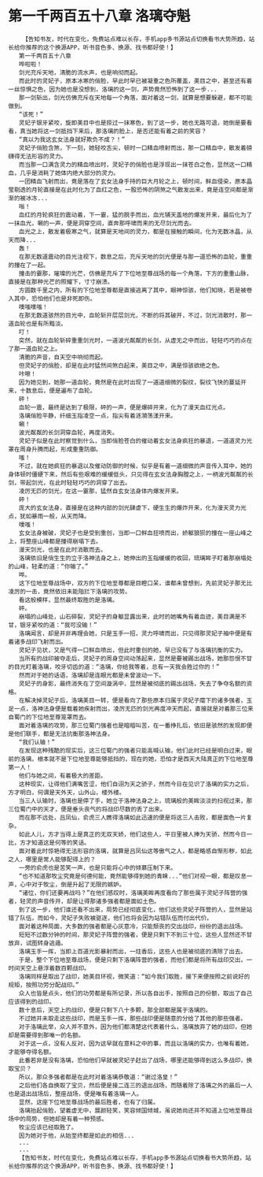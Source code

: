 # 第一千两百五十八章 洛璃夺魁
        【告知书友，时代在变化，免费站点难以长存，手机app多书源站点切换看书大势所趋，站长给你推荐的这个换源APP，听书音色多、换源、找书都好使！】
       第一千两百五十八章
       哗啦啦！
       剑光充斥天地，清脆的流水声，也是响彻而起。
       而此时的灵妃子，原本冰寒的俏脸，早此时早已被凝重之色所覆盖，美目之中，甚至还有着一丝惊惧之色，因为她也是没想到，洛璃的这一剑，声势竟然恐怖到了这一步...
       那一剑斩出，剑光仿佛充斥在天地每一个角落，面对着这一剑，就算是想要躲避，都不可能做到。
       “该死！”
       灵妃子银牙紧咬，旋即美目中也是掠过一抹寒色，到了这一步，她也无路可退，她倒是要看看，真当她将这一剑抵挡下来后，那洛璃的脸上，是否还能有着之前的笑容？
       “真以为我这玄女法身就好欺负不成？！”
       灵妃子俏脸含煞，下一刻，她轻咬舌尖，顿时一口精血喷射而出，那一口精血中，散发着磅礴得无法形容的灵力。
       而当那一口满含灵力的精血喷出时，灵妃子的俏脸也是浮现出一抹苍白之色，显然这一口精血，几乎是消耗了她体内绝大部分的灵力。
       一团精血飞射而出，竟是落在了玄女法身手持的巨大月轮之上，顿时间，鲜血侵染，原本晶莹剔透的月轮直接是在此时化为了血红之色，一股恐怖的阴煞之气散发出来，竟是连空间都是渐渐的被冰冻...
       嗡！
       血红的月轮疯狂的震动着，下一霎，猛的脱手而出，血光铺天盖地的爆发开来，最后化为了一抹血光，唰的一声，便是洞穿空间，直奔那呼啸而来的无尽剑光而去。
       血光之上，散发着极寒之气，就算是天地间的灵力，都是在接触的瞬间，化为无数冰晶，从天而降...
       轰！
       在那无数道震动的目光注视下，数息之后，充斥天地的剑光便是与那一道恐怖的血轮，重重的撞在了一起。
       撞击的霎那，璀璨的光芒，仿佛是充斥了下位地至尊战场的每一个角落，下方的重重山脉，直接是在那种光芒的照耀下，寸寸崩溃。
       方圆数千里之内，所有的下位地至尊都是直接逃离了其中，眼神惊骇，他们知晓，若是被卷入其中，恐怕他们也是非死即伤。
       噗嗤噗嗤！
       在那无数道骇然的目光中，血轮斩开层层剑光，不断的将其破开，不过，剑光消散时，那一道血轮也是有所黯淡。
       叮！
       突然，就在血轮斩碎重重剑光时，一道波光粼粼的长剑，从虚无之中而出，轻轻巧巧的点在了那一道血轮之上。
       清脆的声音，自天空中响彻而起。
       但灵妃子的俏脸，却是在此时猛然间煞白起来，美目之中，满是惊骇欲绝之色。
       咔嚓！
       因为她见到，她那一道血轮，竟然是在此时出现了一道道细微的裂纹，裂纹飞快的蔓延开来，十数息后，便是遍布了血轮。
       砰！
       血轮一震，最终是达到了极限，砰的一声，便是爆碎开来，化为了漫天血红光点。
       洛璃俏脸平静，纤细玉指凌空一点，指尖有着涟漪荡漾开来。
       唰！
       波光粼粼的长剑洞穿血轮，再度消失。
       灵妃子似是在此时察觉到什么，当即俏脸苍白的催动着玄女法身疯狂的暴退，一道道灵力光罩在周身升腾而起，形成重重防御。
       嗤！
       不过，就在她疯狂的暴退以及催动防御的时候，似乎是有着一道细微的声音传入耳中，她的身体顿时僵硬下来，然后有些艰难的缓缓低头，只见得在玄女法身胸膛之上，一柄波光粼粼的长剑，带起剑光，在此时轻轻巧巧的洞穿了出去。
       凌厉无匹的剑光，在这一霎那，猛然自玄女法身体内爆发开来。
       砰！
       庞大的玄女法身，直接是在这种内部的剑光肆虐下，硬生生的爆炸开来，化为漫天灵力光点，犹如暴雨一般，从天而降。
       噗嗤！
       玄女法身被破，灵妃子也是受到重创，当即一口鲜血狂喷而出，娇躯狼狈的撞在一座山峰之上，将整座山峰都是撞得崩塌下去。
       漫天剑光，也是在此时消散而去。
       洛璃依旧是俏生生的立于洛神法身之上，她伸出的玉指缓缓的收回，琉璃眸子盯着那崩塌处的山峰，轻柔的道：“你输了。”
       哗。
       这下位地至尊战场中，双方的下位地至尊都是目瞪口呆，谁都未曾想到，先前灵妃子那无比凌厉的一击，竟然依旧未能阻拦下洛璃的攻势。
       看这般模样，显然最终取胜的是洛璃。
       砰。
       崩塌的山峰处，山石碎裂，灵妃子的身躯显露出来，此时的她嘴角有着血迹，美目满是不甘，银牙紧咬的道：“我可没输！”
       洛璃闻言，却是并非再理会她，只是玉手一招，灵力呼啸而出，只见得那灵妃子袖中便是有着诸多战印飞射而出。
       灵妃子见状，又是气得一口鲜血喷出，但此时重创的她，早已没有了与洛璃抗衡的实力。
       当所有的战印被夺走后，灵妃子的周身空间动荡起来，显然是要被踢出战场，她那怨恨不甘的目光盯着洛璃，咬牙切齿的道：“洛璃，你给我等着，总有一天我会胜过你的！”
       然而对于她的话语，洛璃却是连眼光都是未曾波动一下。
       灵妃子的身影，最终消失在了空间漩涡中，显然是被彻底的踢出战场，失去了争夺名额的资格。
       在解决掉灵妃子后，洛璃美目一转，便是看向了那些原本归属于灵妃子麾下的诸多强者，玉足一点，洛神法身便是载着她疾射而出，凌厉无匹的剑光再度冲天而起，直接就是对着那三位来自蜀门的下位地至尊笼罩而去。
       面对着洛璃的攻势，那三位蜀门强者也是暗暗叫苦，在一番挣扎后，依旧是骇然的发现即便是他们联手，都是无法抗衡那洛神法身。
       “我们认输！”
       在发现这种残酷的现实后，这三位蜀门的强者只能高喊认输，他们此时已经是明白过来，眼前的洛璃，根本就不是下位地至尊能够抵挡的，现在的她，恐怕才是西天大陆真正的下位地至尊第一人！
       他们与她之间，有着极大的差距。
       这种现实，让得他们满嘴苦涩，他们自诩为天之骄子，然而今日在见识了洛璃的实力之后，方才明白，何谓是天外天，山外山，楼外楼。
       当三人认输时，洛璃也是停了手，她立于洛神法身之上，琉璃般的美眸淡淡的扫视过来，那三位蜀门中的天才，便是垂头丧气的将战印尽数的丢了出来。
       而在那不远处，吕凤仙，俞虎三人瞧得洛璃如此迅速的便是将这三人击败，都是面色一片复杂。
       如此人儿，方才当得上是真正的无双天娇，他们这些人，平日里被人捧为天骄，然而今日一比，方才知道这是何等的笑话。
       面对着此时惊艳得无法形容的洛璃，就算是吕凤仙这等傲气之人，都是略感自惭形秽，如此之人，哪里是常人能够配得上的？
       一旁的俞虎也是苦笑一声，也是只能将心中的倾慕压制下来。
       “也不知道那牧尘究竟是何德何能，竟然能够得到她的青睐...”他们对视一眼，都是叹息一声，心中对于牧尘，倒是升起了无限的嫉妒。
       “诸位，你们还要再战吗？”在他们感叹时，洛璃美眸再度看向了那些属于灵妃子阵营的强者，轻灵的声音传开，却是让得那诸多强者都是面如土色。
       到了这一步，他们谁还看不出来，局势已经彻底变化，他们这些灵妃子阵营的人，显然是站错了队伍，而如今，灵妃子失败被驱逐，他们也将会因为站错队伍而付出代价。
       面对着这种局面，大多数的强者都是心灰意冷，只能颓丧的交出战印，纷纷的退出战场。
       短短不过数分钟的时间，那灵妃子阵营的强者，便是只剩下不到三十位，这些人显然还不甘放弃，试图转身逃遁。
       洛璃玉手一挥，当即上百道光影暴射而出，一炷香后，这些人也是被彻底的清除了出去。
       于是，整个下位地至尊战场，便是只剩下洛璃阵营的强者，而他们都是将所有战印交出，一时间天空上悬浮着数百颗战印。
       洛璃同样是取出了战印，她美目环视，微笑道：“如今我们取胜，接下来便按照之前说好的规矩，按照功劳分配战印。”
       众人也皆是点头，他们的功劳都是有所记录，所以各自出手，按照自己的份额，取出了自己应该得到的战印。
       数十息后，天空上的战印，便是只剩下八十多颗，那全部都是属于洛璃的。
       不过她并未取走这些战印，而是玉手一挥，那些战印便是随意的分给了其他的那些强者。
       对于洛璃此举，众人并不意外，因为他们都清楚这代表着什么，洛璃放弃了她的战印，但她却是需要得到那唯一的名额。
       对于这一点，没有人反对，因为这早就在意料之中的事，而且以洛璃的实力，也唯有着她，才能够夺得名额。
       此番若非是没有洛璃，恐怕他们早就被灵妃子赶出了战场，哪里还能够得到这么多战印，换取宝贝？
       所以，那众多强者都是在此时对着洛璃恭敬道：“谢过洛皇！”
       之后他们各自换取了宝贝，然后便是接二连三的退出战场，而随着除了洛璃之外的最后一人也是退出战场后，整座战场，便是唯有着洛璃一人。
       显然，这座下位地至尊战场的最后胜者，也有了归属。
       洛璃抬起俏脸，望着虚无中，展颜轻笑，笑容倾国倾城，虽说她尚还并不知道上位地至尊战场中的局势，但她却是有着一种预感。
       牧尘应该已经取胜了。
       因为她对于他，从始至终都是如此的相信...
       ...
       ...
       【告知书友，时代在变化，免费站点难以长存，手机app多书源站点切换看书大势所趋，站长给你推荐的这个换源APP，听书音色多、换源、找书都好使！】